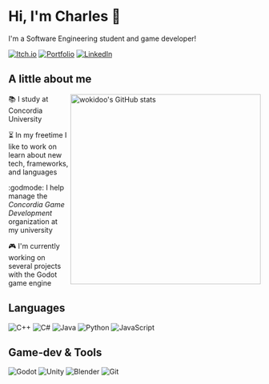 # Hi, I'm Charles 🌠
I'm a Software Engineering student and game developer!

[![Itch.io](https://img.shields.io/badge/Itch.io-FA5C5C?style=flat&logo=itchdotio&logoColor=white&logoWidth=32)](https://wokidoo.itch.io/)
[![Portfolio](https://img.shields.io/badge/Portfolio-000000?style=flat&logo=githubpages&logoColor=white&logoWidth=32)](https://wokidoo.github.io/)
[![LinkedIn](https://img.shields.io/badge/LinkedIn-Charles%20Partous-blue?style=flat&logo=linkedin&logoColor=white&logoWidth=32)](https://www.linkedin.com/in/charles-partous-888945164)

## A little about me
<img align="right" src="https://github-readme-stats.vercel.app/api?username=wokidoo&show_icons=true&theme=monokai&count_private=true" alt="wokidoo's GitHub stats" width="380" />

📚 I study at Concordia University  

⏳ In my freetime I like to work on learn about new tech, frameworks, and languages 

:godmode: I help manage the _Concordia Game Development_ organization at my university 

🎮 I'm currently working on several projects with the Godot game engine

## Languages  
![C++](https://img.shields.io/badge/C%2B%2B-00599C?style=flat&logo=c%2B%2B&logoColor=white&logoWidth=32)
![C#](https://img.shields.io/badge/C%23-af4796?style=flat&logo=csharp&logoColor=white&logoWidth=32)
![Java](https://img.shields.io/badge/Java-007396?style=flat&logo=java&logoColor=white&logoWidth=32)
![Python](https://img.shields.io/badge/Python-3776AB?style=flat&logo=python&logoColor=white&logoWidth=32)
![JavaScript](https://img.shields.io/badge/JavaScript-f1e939?style=flat&logo=javascript&logoColor=191916&logoWidth=32)

## Game‑dev & Tools  
![Godot](https://img.shields.io/badge/Godot-478CBF?style=flat&logo=godotengine&logoColor=white&logoWidth=32)
![Unity](https://img.shields.io/badge/Unity-000000?style=flat&logo=unity&logoColor=white&logoWidth=32)
![Blender](https://img.shields.io/badge/Blender-F5792A?style=flat&logo=blender&logoColor=white&logoWidth=32)
![Git](https://img.shields.io/badge/Git-F05032?style=flat&logo=git&logoColor=white&logoWidth=32)

